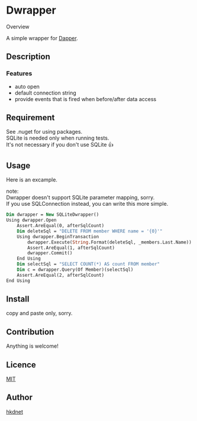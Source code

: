 Dwrapper
====

Overview

A simple wrapper for [Dapper](https://github.com/StackExchange/dapper-dot-net).

## Description

### Features

* auto open
* default connection string
* provide events that is fired when before/after data access

## Requirement

See .nuget for using packages.  
SQLite is needed only when running tests.  
It's not necessary if you don't use SQLite :+1:

## Usage

Here is an excample.

note:  
Dwrapper doesn't support SQLite parameter mapping, sorry.  
If you use SQLConnection instead, you can write this more simple.

```vb
Dim dwrapper = New SQLiteDwrapper()
Using dwrapper.Open
    Assert.AreEqual(0, afterSqlCount)
    Dim deleteSql = "DELETE FROM member WHERE name = '{0}'"
    Using dwrapper.BeginTransaction
        dwrapper.Execute(String.Format(deleteSql, _members.Last.Name))
        Assert.AreEqual(1, afterSqlCount)
        dwrapper.Commit()
    End Using
    Dim selectSql = "SELECT COUNT(*) AS count FROM member"
    Dim c = dwrapper.Query(Of Member)(selectSql)
    Assert.AreEqual(2, afterSqlCount)
End Using
```

## Install

copy and paste only, sorry.

## Contribution

Anything is welcome!

## Licence

[MIT](https://github.com/hkdnet/Dwrapper/blob/master/LICENSE)

## Author

[hkdnet](https://github.com/hkdnet)